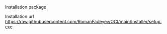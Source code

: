 Installation package

Installation url
https://raw.githubusercontent.com/RomanFadeyev/OCI/main/Installer/setup.exe
